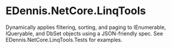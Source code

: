 # EDennis.NetCore.LinqTools
Dynamically applies filtering, sorting, and paging to IEnumerable, IQueryable, and DbSet objects using a JSON-friendly spec. See EDennis.NetCore.LinqTools.Tests for examples.
